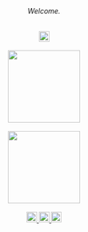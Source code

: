<div align="center"><h6><br><br>
 <br><br>Welcome.<br></h6>
 </div>
 
 <div align="center"> 
 <a href="https://linkedin.com/in/adryelsimon" target="_blank"> 
  <img height="21em" src="https://img.shields.io/badge/LinkedIn-0077B5?style=for-the-badge&logo=linkedin&logoColor=white"/><br>
</div><br>

  <div align="center">
  <a href="https://github.com/alchmistt">
  <img height="144em" src="https://github-readme-stats.vercel.app/api?username=alchemist-developer&show_icons=true&theme=dracula&include_all_commits=true&count_private=true"/><br><br>
  <img height="144em" src="https://github-readme-stats.vercel.app/api/top-langs/?username=alchemist-developer&layout=compact&langs_count=7&theme=dracula"/>
  </div>
  <br>
      
 <div align="center"> 
 <a href="https://github.com/alchemist-developer"> <img height=21em src="https://img.shields.io/badge/HTML5-E34F26?style=for-the-badge&logo=html5&logoColor=white"/>
 <a href="https://github.com/alchemist-developer"> <img height=21em src="https://img.shields.io/badge/CSS3-1572B6?style=for-the-badge&logo=css3&logoColor=white"/>
 <a href="https://github.com/alchemist-developer"> <img height=21em src="https://img.shields.io/badge/JavaScript-F7DF1E?style=for-the-badge&logo=javascript&logoColor=black"/>
 <br>
 <br>
 </div> 
